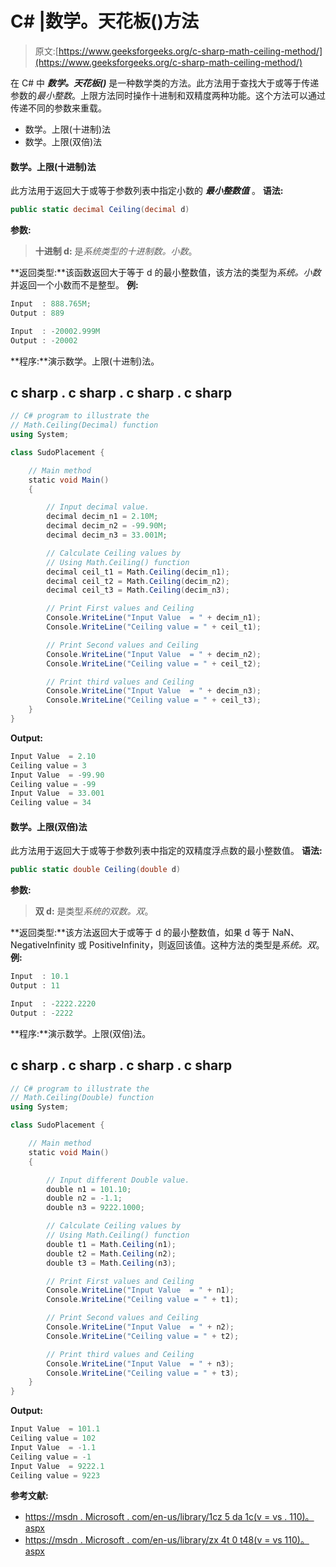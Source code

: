 # C# |数学。天花板()方法

> 原文:[https://www.geeksforgeeks.org/c-sharp-math-ceiling-method/](https://www.geeksforgeeks.org/c-sharp-math-ceiling-method/)

在 C# 中 ***数学。天花板()*** 是一种数学类的方法。此方法用于查找大于或等于传递参数的*最小整数*。上限方法同时操作十进制和双精度两种功能。这个方法可以通过传递不同的参数来重载。

*   数学。上限(十进制)法
*   数学。上限(双倍)法

#### 数学。上限(十进制)法

此方法用于返回大于或等于参数列表中指定小数的 ***最小整数值*** 。
**语法:**

```cs
public static decimal Ceiling(decimal d)
```

**参数:**

> **十进制 d:** 是*系统类型的十进制数。小数*。

**返回类型:**该函数返回大于等于 d 的最小整数值，该方法的类型为*系统。小数*并返回一个小数而不是整型。
**例:**

```cs
Input  : 888.765M;
Output : 889

Input  : -20002.999M
Output : -20002
```

**程序:**演示数学。上限(十进制)法。

## c sharp . c sharp . c sharp . c sharp

```cs
// C# program to illustrate the
// Math.Ceiling(Decimal) function
using System;

class SudoPlacement {

    // Main method
    static void Main()
    {

        // Input decimal value.
        decimal decim_n1 = 2.10M;
        decimal decim_n2 = -99.90M;
        decimal decim_n3 = 33.001M;

        // Calculate Ceiling values by
        // Using Math.Ceiling() function
        decimal ceil_t1 = Math.Ceiling(decim_n1);
        decimal ceil_t2 = Math.Ceiling(decim_n2);
        decimal ceil_t3 = Math.Ceiling(decim_n3);

        // Print First values and Ceiling
        Console.WriteLine("Input Value  = " + decim_n1);
        Console.WriteLine("Ceiling value = " + ceil_t1);

        // Print Second values and Ceiling
        Console.WriteLine("Input Value  = " + decim_n2);
        Console.WriteLine("Ceiling value = " + ceil_t2);

        // Print third values and Ceiling
        Console.WriteLine("Input Value  = " + decim_n3);
        Console.WriteLine("Ceiling value = " + ceil_t3);
    }
}
```

**Output:** 

```cs
Input Value  = 2.10
Ceiling value = 3
Input Value  = -99.90
Ceiling value = -99
Input Value  = 33.001
Ceiling value = 34
```

#### 数学。上限(双倍)法

此方法用于返回大于或等于参数列表中指定的双精度浮点数的最小整数值。
**语法:**

```cs
public static double Ceiling(double d)
```

**参数:**

> **双 d:** 是类型*系统的双数。双*。

**返回类型:**该方法返回大于或等于 d 的最小整数值，如果 d 等于 NaN、NegativeInfinity 或 PositiveInfinity，则返回该值。这种方法的类型是*系统。双*。
**例:**

```cs
Input  : 10.1  
Output : 11

Input  : -2222.2220
Output : -2222
```

**程序:**演示数学。上限(双倍)法。

## c sharp . c sharp . c sharp . c sharp

```cs
// C# program to illustrate the
// Math.Ceiling(Double) function
using System;

class SudoPlacement {

    // Main method
    static void Main()
    {

        // Input different Double value.
        double n1 = 101.10;
        double n2 = -1.1;
        double n3 = 9222.1000;

        // Calculate Ceiling values by
        // Using Math.Ceiling() function
        double t1 = Math.Ceiling(n1);
        double t2 = Math.Ceiling(n2);
        double t3 = Math.Ceiling(n3);

        // Print First values and Ceiling
        Console.WriteLine("Input Value  = " + n1);
        Console.WriteLine("Ceiling value = " + t1);

        // Print Second values and Ceiling
        Console.WriteLine("Input Value  = " + n2);
        Console.WriteLine("Ceiling value = " + t2);

        // Print third values and Ceiling
        Console.WriteLine("Input Value  = " + n3);
        Console.WriteLine("Ceiling value = " + t3);
    }
}
```

**Output:** 

```cs
Input Value  = 101.1
Ceiling value = 102
Input Value  = -1.1
Ceiling value = -1
Input Value  = 9222.1
Ceiling value = 9223
```

**参考文献:**

*   [https://msdn . Microsoft . com/en-us/library/1cz 5 da 1c(v = vs . 110)。aspx](https://msdn.microsoft.com/en-us/library/1cz5da1c(v=vs.110).aspx)
*   [https://msdn . Microsoft . com/en-us/library/zx 4t 0 t48(v = vs 110)。aspx](https://msdn.microsoft.com/en-us/library/zx4t0t48(v=vs.110).aspx)